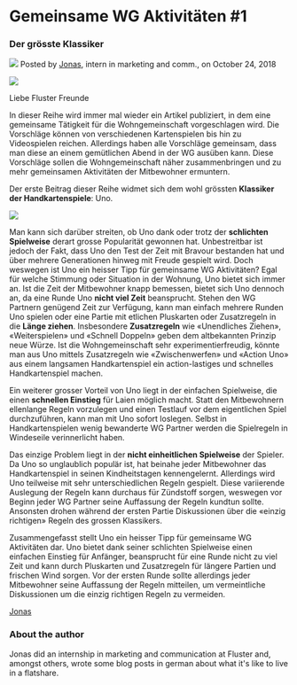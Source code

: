 # Gemeinsame WG Aktivitäten #1
### Der grösste Klassiker
![](/assets/blog/img/editor/jonas.png?raw=true) Posted by [Jonas](mailto:info@fluster.io), intern in marketing and comm., on October 24, 2018

![](/assets/blog/img/post/wg-uno/wg-uno.jpg?raw=true)

Liebe Fluster Freunde

In dieser Reihe wird immer mal wieder ein Artikel publiziert, in dem eine gemeinsame Tätigkeit für die Wohngemeinschaft vorgeschlagen wird. Die Vorschläge können von verschiedenen Kartenspielen bis hin zu Videospielen reichen. Allerdings haben alle Vorschläge gemeinsam, dass man diese an einem gemütlichen Abend in der WG ausüben kann. Diese Vorschläge sollen die Wohngemeinschaft näher zusammenbringen und zu mehr gemeinsamen Aktivitäten der Mitbewohner ermuntern. 

Der erste Beitrag dieser Reihe widmet sich dem wohl grössten **Klassiker der Handkartenspiele**: Uno.

![](/assets/blog/img/post/wg-uno/wg-uno-cards.jpg?raw=true) 

Man kann sich darüber streiten, ob Uno dank oder trotz der **schlichten Spielweise** derart grosse Popularität gewonnen hat. Unbestreitbar ist jedoch der Fakt, dass Uno den Test der Zeit mit Bravour bestanden hat und über mehrere Generationen hinweg mit Freude gespielt wird. Doch weswegen ist Uno ein heisser Tipp für gemeinsame WG Aktivitäten? Egal für welche Stimmung oder Situation in der Wohnung, Uno bietet sich immer an. Ist die Zeit der Mitbewohner knapp bemessen, bietet sich Uno dennoch an, da eine Runde Uno **nicht viel Zeit** beansprucht. Stehen den WG Partnern genügend Zeit zur Verfügung, kann man einfach mehrere Runden Uno spielen oder eine Partie mit etlichen Pluskarten oder Zusatzregeln in die **Länge ziehen**. Insbesondere **Zusatzregeln** wie «Unendliches Ziehen», «Weiterspielen» und «Schnell Doppeln» geben dem altbekannten Prinzip neue Würze. Ist die Wohngemeinschaft sehr experimentierfreudig, könnte man aus Uno mittels Zusatzregeln wie «Zwischenwerfen» und «Action Uno» aus einem langsamen Handkartenspiel ein action-lastiges und schnelles Handkartenspiel machen. 

Ein weiterer grosser Vorteil von Uno liegt in der einfachen Spielweise, die einen **schnellen Einstieg** für Laien möglich macht. Statt den Mitbewohnern ellenlange Regeln vorzulegen und einen Testlauf vor dem eigentlichen Spiel durchzuführen, kann man mit Uno sofort loslegen. Selbst in Handkartenspielen wenig bewanderte WG Partner werden die Spielregeln in Windeseile verinnerlicht haben. 

Das einzige Problem liegt in der **nicht einheitlichen Spielweise** der Spieler. Da Uno so unglaublich populär ist, hat beinahe jeder Mitbewohner das Handkartenspiel in seinen Kindheitstagen kennengelernt. Allerdings wird Uno teilweise mit sehr unterschiedlichen Regeln gespielt. Diese variierende Auslegung der Regeln kann durchaus für Zündstoff sorgen, weswegen vor Beginn jeder WG Partner seine Auffassung der Regeln kundtun sollte. Ansonsten drohen während der ersten Partie Diskussionen über die «einzig richtigen» Regeln des grossen Klassikers. 

Zusammengefasst stellt Uno ein heisser Tipp für gemeinsame WG Aktivitäten dar. Uno bietet dank seiner schlichten Spielweise einen einfachen Einstieg für Anfänger, beansprucht für eine Runde nicht zu viel Zeit und kann durch Pluskarten und Zusatzregeln für längere Partien und frischen Wind sorgen. Vor der ersten Runde sollte allerdings jeder Mitbewohner seine Auffassung der Regeln mitteilen, um vermeintliche Diskussionen um die einzig richtigen Regeln zu vermeiden.

[Jonas](mailto:info@fluster.io)

### About the author

Jonas did an internship in marketing and communication at Fluster and, amongst others, wrote some blog posts in german about what it's like to live in a flatshare.
